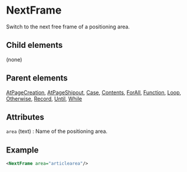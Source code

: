 # NextFrame



Switch to the next free frame of a positioning area.



##  Child elements

(none)

##  Parent elements

[AtPageCreation](../atpagecreation.md), [AtPageShipout](../atpageshipout.md), [Case](../case.md), [Contents](../contents.md), [ForAll](../forall.md), [Function](../function.md), [Loop](../loop.md), [Otherwise](../otherwise.md), [Record](../record.md), [Until](../until.md), [While](../while.md)


## Attributes



`area` (text)
:   Name of the positioning area.




## Example

```xml
<NextFrame area="articlearea"/>
```





